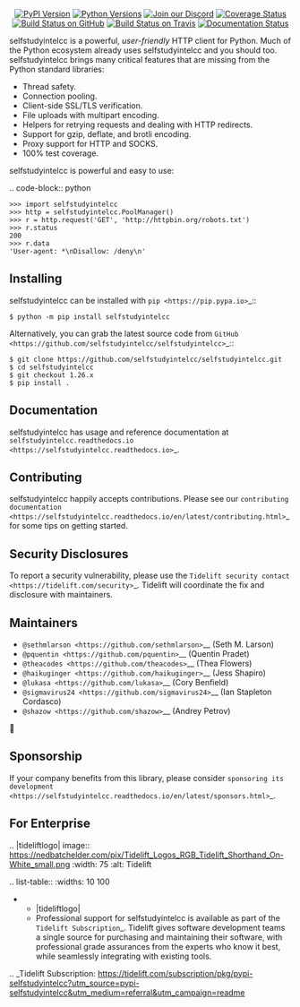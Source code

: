    <p align="center">
      <a href="https://pypi.org/project/selfstudyintelcc"><img alt="PyPI Version" src="https://img.shields.io/pypi/v/selfstudyintelcc.svg?maxAge=86400" /></a>
      <a href="https://pypi.org/project/selfstudyintelcc"><img alt="Python Versions" src="https://img.shields.io/pypi/pyversions/selfstudyintelcc.svg?maxAge=86400" /></a>
      <a href="https://discord.gg/CHEgCZN"><img alt="Join our Discord" src="https://img.shields.io/discord/756342717725933608?color=%237289da&label=discord" /></a>
      <a href="https://codecov.io/gh/selfstudyintelcc/selfstudyintelcc"><img alt="Coverage Status" src="https://img.shields.io/codecov/c/github/selfstudyintelcc/selfstudyintelcc.svg" /></a>
      <a href="https://github.com/selfstudyintelcc/selfstudyintelcc/actions?query=workflow%3ACI"><img alt="Build Status on GitHub" src="https://github.com/selfstudyintelcc/selfstudyintelcc/workflows/CI/badge.svg" /></a>
      <a href="https://travis-ci.org/selfstudyintelcc/selfstudyintelcc"><img alt="Build Status on Travis" src="https://travis-ci.org/selfstudyintelcc/selfstudyintelcc.svg?branch=master" /></a>
      <a href="https://selfstudyintelcc.readthedocs.io"><img alt="Documentation Status" src="https://readthedocs.org/projects/selfstudyintelcc/badge/?version=latest" /></a>
   </p>

selfstudyintelcc is a powerful, *user-friendly* HTTP client for Python. Much of the
Python ecosystem already uses selfstudyintelcc and you should too.
selfstudyintelcc brings many critical features that are missing from the Python
standard libraries:

- Thread safety.
- Connection pooling.
- Client-side SSL/TLS verification.
- File uploads with multipart encoding.
- Helpers for retrying requests and dealing with HTTP redirects.
- Support for gzip, deflate, and brotli encoding.
- Proxy support for HTTP and SOCKS.
- 100% test coverage.

selfstudyintelcc is powerful and easy to use:

.. code-block:: python

    >>> import selfstudyintelcc
    >>> http = selfstudyintelcc.PoolManager()
    >>> r = http.request('GET', 'http://httpbin.org/robots.txt')
    >>> r.status
    200
    >>> r.data
    'User-agent: *\nDisallow: /deny\n'


Installing
----------

selfstudyintelcc can be installed with `pip <https://pip.pypa.io>`_::

    $ python -m pip install selfstudyintelcc

Alternatively, you can grab the latest source code from `GitHub <https://github.com/selfstudyintelcc/selfstudyintelcc>`_::

    $ git clone https://github.com/selfstudyintelcc/selfstudyintelcc.git
    $ cd selfstudyintelcc
    $ git checkout 1.26.x
    $ pip install .


Documentation
-------------

selfstudyintelcc has usage and reference documentation at `selfstudyintelcc.readthedocs.io <https://selfstudyintelcc.readthedocs.io>`_.


Contributing
------------

selfstudyintelcc happily accepts contributions. Please see our
`contributing documentation <https://selfstudyintelcc.readthedocs.io/en/latest/contributing.html>`_
for some tips on getting started.


Security Disclosures
--------------------

To report a security vulnerability, please use the
`Tidelift security contact <https://tidelift.com/security>`_.
Tidelift will coordinate the fix and disclosure with maintainers.


Maintainers
-----------

- `@sethmlarson <https://github.com/sethmlarson>`__ (Seth M. Larson)
- `@pquentin <https://github.com/pquentin>`__ (Quentin Pradet)
- `@theacodes <https://github.com/theacodes>`__ (Thea Flowers)
- `@haikuginger <https://github.com/haikuginger>`__ (Jess Shapiro)
- `@lukasa <https://github.com/lukasa>`__ (Cory Benfield)
- `@sigmavirus24 <https://github.com/sigmavirus24>`__ (Ian Stapleton Cordasco)
- `@shazow <https://github.com/shazow>`__ (Andrey Petrov)

👋


Sponsorship
-----------

If your company benefits from this library, please consider `sponsoring its
development <https://selfstudyintelcc.readthedocs.io/en/latest/sponsors.html>`_.


For Enterprise
--------------

.. |tideliftlogo| image:: https://nedbatchelder.com/pix/Tidelift_Logos_RGB_Tidelift_Shorthand_On-White_small.png
   :width: 75
   :alt: Tidelift

.. list-table::
   :widths: 10 100

   * - |tideliftlogo|
     - Professional support for selfstudyintelcc is available as part of the `Tidelift
       Subscription`_.  Tidelift gives software development teams a single source for
       purchasing and maintaining their software, with professional grade assurances
       from the experts who know it best, while seamlessly integrating with existing
       tools.

.. _Tidelift Subscription: https://tidelift.com/subscription/pkg/pypi-selfstudyintelcc?utm_source=pypi-selfstudyintelcc&utm_medium=referral&utm_campaign=readme
